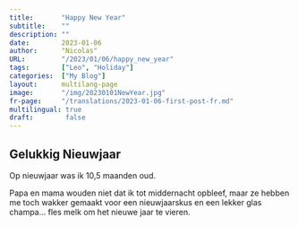 ```yaml
---
title:       "Happy New Year"
subtitle:    ""
description: ""
date:        2023-01-06
author:      "Nicolas"
URL:         "/2023/01/06/happy_new_year"
tags:        ["Leo", "Holiday"]
categories:  ["My Blog"]
layout:      multilang-page
image:       "/img/20230101NewYear.jpg"
fr-page:     "/translations/2023-01-06-first-post-fr.md"
multilingual: true
draft:        false
---
```


## Gelukkig Nieuwjaar

Op nieuwjaar was ik 10,5 maanden oud.

Papa en mama wouden niet dat ik tot middernacht opbleef, maar ze hebben me toch wakker gemaakt voor een nieuwjaarskus en een lekker glas champa... fles melk om het nieuwe jaar te vieren.